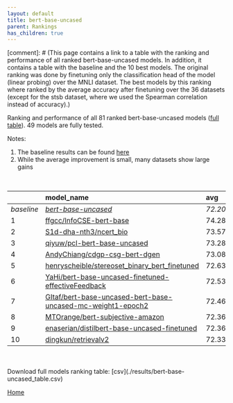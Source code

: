 ```yaml
---
layout: default
title: bert-base-uncased
parent: Rankings
has_children: true
---
```

[comment]: # (This page contains a link to a table with the ranking and performance of all ranked bert-base-uncased models. In addition, it contains a table with the baseline and the 10 best models. The original ranking was done by finetuning only the classification head of the model (linear probing) over the MNLI dataset.  The best models  by this ranking where ranked by the average accuracy after finetuning over the 36 datasets (except for the stsb dataset, where we used the Spearman correlation instead of accuracy).)

Ranking and performance of all 81 ranked bert-base-uncased models ([full table](./results/bert-base-uncased_table.csv)).  49 models are fully tested.

Notes:
1. The baseline results can be found [here](bert-base-uncased_pretrain_scores_table)
1. While the average improvement is small, many datasets show large gains
<br>


|            | model_name                                                                                                                                                                                                                                                                                                                                                                                                                                                                                                                                                                                                                                                                                                                                                              | avg     | mnli_lp   | 20_newsgroup   | ag_news   | amazon_reviews_multi   | anli    | boolq   | cb      | cola    | copa    | dbpedia   | esnli   | financial_phrasebank   | imdb    | isear   | mnli    | mrpc    | multirc   | poem_sentiment   | qnli    | qqp     | rotten_tomatoes   | rte     | sst2    | sst_5bins   | stsb    | trec_coarse   | trec_fine   | tweet_ev_emoji   | tweet_ev_emotion   | tweet_ev_hate   | tweet_ev_irony   | tweet_ev_offensive   | tweet_ev_sentiment   | wic     | wnli    | wsc     | yahoo_answers   |
|:-----------|:------------------------------------------------------------------------------------------------------------------------------------------------------------------------------------------------------------------------------------------------------------------------------------------------------------------------------------------------------------------------------------------------------------------------------------------------------------------------------------------------------------------------------------------------------------------------------------------------------------------------------------------------------------------------------------------------------------------------------------------------------------------------|:--------|:----------|:---------------|:----------|:-----------------------|:--------|:--------|:--------|:--------|:--------|:----------|:--------|:-----------------------|:--------|:--------|:--------|:--------|:----------|:-----------------|:--------|:--------|:------------------|:--------|:--------|:------------|:--------|:--------------|:------------|:-----------------|:-------------------|:----------------|:-----------------|:---------------------|:---------------------|:--------|:--------|:--------|:----------------|
| *baseline* | *[bert-base-uncased](bert-base-uncased_pretrain_scores_table)*                                                                                                                                                                                                                                                                                                                                                                                                                                                                                                                                                                                                                                                                                                          | *72.20* | *nan*     | *83.05*        | *89.59*   | *65.92*                | *46.95* | *68.96* | *64.38* | *81.83* | *49.45* | *78.16*   | *89.70* | *68.53*                | *91.58* | *69.07* | *83.73* | *81.99* | *59.97*   | *66.68*          | *89.88* | *90.27* | *84.85*           | *59.98* | *91.97* | *52.80*     | *85.86* | *96.06*       | *68.33*     | *36.01*          | *79.91*            | *52.85*         | *67.76*          | *85.37*              | *69.48*              | *63.25* | *50.56* | *62.12* | *72.32*         |
| 1          | [ffgcc/InfoCSE-bert-base](model_gain_chart?avg=2.08&mnli_lp=nan&20_newsgroup=-0.67&ag_news=-0.26&amazon_reviews_multi=0.42&anli=1.27&boolq=2.36&cb=7.05&cola=2.16&copa=11.55&dbpedia=-1.00&esnli=0.59&financial_phrasebank=15.07&imdb=-0.70&isear=2.70&mnli=0.60&mrpc=2.08&multirc=-1.37&poem_sentiment=8.32&qnli=1.26&qqp=0.40&rotten_tomatoes=0.98&rte=1.75&sst2=0.57&sst_5bins=1.46&stsb=1.12&trec_coarse=1.14&trec_fine=8.87&tweet_ev_emoji=0.81&tweet_ev_emotion=1.23&tweet_ev_hate=1.25&tweet_ev_irony=-2.33&tweet_ev_offensive=-0.02&tweet_ev_sentiment=1.02&wic=3.68&wnli=0.14&wsc=1.35&yahoo_answers=-0.12&model_name=ffgcc%2FInfoCSE-bert-base&base_name=bert-base-uncased)                                                                                   | 74.28   | 46.89     | 82.38          | 89.33     | 66.34                  | 48.22   | 71.31   | 71.43   | 83.99   | 61.00   | 77.17     | 90.29   | 83.60                  | 90.87   | 71.77   | 84.33   | 84.07   | 58.60     | 75.00            | 91.14   | 90.68   | 85.83             | 61.73   | 92.55   | 54.25       | 86.98   | 97.20         | 77.20       | 36.82            | 81.14              | 54.11           | 65.43            | 85.35                | 70.50                | 66.93   | 50.70   | 63.46   | 72.20           |
| 2          | [S1d-dha-nth3/ncert_bio](model_gain_chart?avg=1.37&mnli_lp=nan&20_newsgroup=1.01&ag_news=-0.29&amazon_reviews_multi=0.02&anli=1.77&boolq=0.19&cb=8.84&cola=0.05&copa=-6.45&dbpedia=-0.96&esnli=0.38&financial_phrasebank=12.77&imdb=0.11&isear=1.46&mnli=0.07&mrpc=1.84&multirc=-1.90&poem_sentiment=10.24&qnli=0.86&qqp=0.31&rotten_tomatoes=0.23&rte=4.28&sst2=-0.11&sst_5bins=-0.08&stsb=0.95&trec_coarse=0.54&trec_fine=7.07&tweet_ev_emoji=0.51&tweet_ev_emotion=0.81&tweet_ev_hate=2.50&tweet_ev_irony=-0.41&tweet_ev_offensive=-0.25&tweet_ev_sentiment=0.49&wic=-1.03&wnli=2.96&wsc=0.38&yahoo_answers=0.32&model_name=S1d-dha-nth3%2Fncert_bio&base_name=bert-base-uncased)                                                                                    | 73.57   | 49.60     | 84.05          | 89.30     | 65.94                  | 48.72   | 69.14   | 73.21   | 81.88   | 43.00   | 77.20     | 90.09   | 81.30                  | 91.69   | 70.53   | 83.80   | 83.82   | 58.07     | 76.92            | 90.74   | 90.58   | 85.08             | 64.26   | 91.86   | 52.71       | 86.81   | 96.60         | 75.40       | 36.52            | 80.72              | 55.35           | 67.35            | 85.12                | 69.97                | 62.23   | 53.52   | 62.50   | 72.63           |
| 3          | [qiyuw/pcl-bert-base-uncased](model_gain_chart?avg=1.08&mnli_lp=nan&20_newsgroup=0.54&ag_news=-0.06&amazon_reviews_multi=-0.30&anli=0.61&boolq=2.08&cb=5.27&cola=1.01&copa=14.55&dbpedia=0.27&esnli=0.43&financial_phrasebank=12.37&imdb=-0.28&isear=0.42&mnli=0.15&mrpc=1.59&multirc=1.60&poem_sentiment=-0.34&qnli=-0.75&qqp=-0.04&rotten_tomatoes=-0.14&rte=-6.19&sst2=0.23&sst_5bins=0.64&stsb=-0.55&trec_coarse=0.54&trec_fine=9.87&tweet_ev_emoji=0.76&tweet_ev_emotion=0.38&tweet_ev_hate=-0.56&tweet_ev_irony=-4.75&tweet_ev_offensive=0.56&tweet_ev_sentiment=0.49&wic=0.70&wnli=-1.27&wsc=-0.58&yahoo_answers=-0.25&model_name=qiyuw%2Fpcl-bert-base-uncased&base_name=bert-base-uncased)                                                                     | 73.28   | 46.76     | 83.59          | 89.53     | 65.62                  | 47.56   | 71.04   | 69.64   | 82.84   | 64.00   | 78.43     | 90.14   | 80.90                  | 91.29   | 69.49   | 83.88   | 83.58   | 61.57     | 66.35            | 89.13   | 90.23   | 84.71             | 53.79   | 92.20   | 53.44       | 85.31   | 96.60         | 78.20       | 36.77            | 80.30              | 52.29           | 63.01            | 85.93                | 69.97                | 63.95   | 49.30   | 61.54   | 72.07           |
| 4          | [AndyChiang/cdgp-csg-bert-dgen](model_gain_chart?avg=0.88&mnli_lp=nan&20_newsgroup=-2.09&ag_news=0.38&amazon_reviews_multi=0.18&anli=0.77&boolq=-1.43&cb=7.05&cola=0.53&copa=5.55&dbpedia=-1.06&esnli=0.27&financial_phrasebank=9.47&imdb=-0.10&isear=1.72&mnli=-0.11&mrpc=1.10&multirc=-0.28&poem_sentiment=-0.34&qnli=-1.28&qqp=-0.75&rotten_tomatoes=-0.70&rte=2.83&sst2=-0.11&sst_5bins=-0.49&stsb=-0.67&trec_coarse=0.54&trec_fine=9.07&tweet_ev_emoji=0.45&tweet_ev_emotion=0.10&tweet_ev_hate=-1.00&tweet_ev_irony=-2.97&tweet_ev_offensive=-0.13&tweet_ev_sentiment=-0.05&wic=-1.65&wnli=5.77&wsc=1.35&yahoo_answers=-0.08&model_name=AndyChiang%2Fcdgp-csg-bert-dgen&base_name=bert-base-uncased)                                                              | 73.08   | 44.39     | 80.96          | 89.97     | 66.10                  | 47.72   | 67.52   | 71.43   | 82.36   | 55.00   | 77.10     | 89.97   | 78.00                  | 91.47   | 70.80   | 83.61   | 83.09   | 59.69     | 66.35            | 88.60   | 89.52   | 84.15             | 62.82   | 91.86   | 52.31       | 85.20   | 96.60         | 77.40       | 36.45            | 80.01              | 51.85           | 64.80            | 85.23                | 69.43                | 61.60   | 56.34   | 63.46   | 72.23           |
| 5          | [henryscheible/stereoset_binary_bert_finetuned](model_gain_chart?avg=0.43&mnli_lp=nan&20_newsgroup=-0.68&ag_news=-0.39&amazon_reviews_multi=-0.24&anli=-0.05&boolq=0.40&cb=1.70&cola=-0.62&copa=1.55&dbpedia=-0.19&esnli=0.47&financial_phrasebank=13.87&imdb=-0.16&isear=0.36&mnli=0.17&mrpc=-0.12&multirc=-0.48&poem_sentiment=-0.34&qnli=-0.42&qqp=0.11&rotten_tomatoes=-0.61&rte=2.47&sst2=0.34&sst_5bins=-0.81&stsb=-0.09&trec_coarse=0.34&trec_fine=-0.73&tweet_ev_emoji=-0.07&tweet_ev_emotion=0.95&tweet_ev_hate=0.88&tweet_ev_irony=0.48&tweet_ev_offensive=-0.95&tweet_ev_sentiment=0.51&wic=-0.56&wnli=-2.68&wsc=1.35&yahoo_answers=-0.28&model_name=henryscheible%2Fstereoset_binary_bert_finetuned&base_name=bert-base-uncased)                            | 72.63   | 53.52     | 82.37          | 89.20     | 65.68                  | 46.91   | 69.36   | 66.07   | 81.21   | 51.00   | 77.97     | 90.18   | 82.40                  | 91.42   | 69.43   | 83.90   | 81.86   | 59.49     | 66.35            | 89.46   | 90.39   | 84.24             | 62.45   | 92.32   | 51.99       | 85.78   | 96.40         | 67.60       | 35.94            | 80.86              | 53.74           | 68.24            | 84.42                | 69.99                | 62.70   | 47.89   | 63.46   | 72.03           |
| 6          | [YaHi/bert-base-uncased-finetuned-effectiveFeedback](model_gain_chart?avg=0.33&mnli_lp=nan&20_newsgroup=-1.82&ag_news=0.11&amazon_reviews_multi=-0.16&anli=0.42&boolq=0.83&cb=-5.45&cola=-0.81&copa=3.55&dbpedia=0.61&esnli=0.32&financial_phrasebank=13.87&imdb=-0.23&isear=0.03&mnli=-0.47&mrpc=-0.86&multirc=0.08&poem_sentiment=-0.34&qnli=-0.31&qqp=-0.02&rotten_tomatoes=0.14&rte=-3.66&sst2=0.23&sst_5bins=-0.99&stsb=-1.35&trec_coarse=0.74&trec_fine=7.47&tweet_ev_emoji=0.70&tweet_ev_emotion=0.52&tweet_ev_hate=-1.10&tweet_ev_irony=-3.22&tweet_ev_offensive=-0.72&tweet_ev_sentiment=0.23&wic=0.85&wnli=1.55&wsc=1.35&yahoo_answers=-0.28&model_name=YaHi%2Fbert-base-uncased-finetuned-effectiveFeedback&base_name=bert-base-uncased)                     | 72.53   | 42.76     | 81.23          | 89.70     | 65.76                  | 47.38   | 69.79   | 58.93   | 81.02   | 53.00   | 78.77     | 90.02   | 82.40                  | 91.35   | 69.10   | 83.26   | 81.13   | 60.05     | 66.35            | 89.57   | 90.25   | 84.99             | 56.32   | 92.20   | 51.81       | 84.51   | 96.80         | 75.80       | 36.71            | 80.44              | 51.75           | 64.54            | 84.65                | 69.71                | 64.11   | 52.11   | 63.46   | 72.03           |
| 7          | [GItaf/bert-base-uncased-bert-base-uncased-mc-weight1-epoch2](model_gain_chart?avg=0.26&mnli_lp=nan&20_newsgroup=0.44&ag_news=0.51&amazon_reviews_multi=0.40&anli=-0.23&boolq=-0.52&cb=3.48&cola=-0.43&copa=5.55&dbpedia=0.27&esnli=0.04&financial_phrasebank=1.27&imdb=0.05&isear=-0.04&mnli=-0.27&mrpc=-3.55&multirc=-1.62&poem_sentiment=-0.34&qnli=-0.06&qqp=-0.01&rotten_tomatoes=0.33&rte=-1.86&sst2=-0.69&sst_5bins=-0.44&stsb=0.09&trec_coarse=0.54&trec_fine=5.07&tweet_ev_emoji=-0.17&tweet_ev_emotion=0.24&tweet_ev_hate=-2.11&tweet_ev_irony=-0.41&tweet_ev_offensive=-0.72&tweet_ev_sentiment=-0.82&wic=-0.71&wnli=5.77&wsc=1.35&yahoo_answers=-0.98&model_name=GItaf%2Fbert-base-uncased-bert-base-uncased-mc-weight1-epoch2&base_name=bert-base-uncased) | 72.46   | 41.53     | 83.48          | 90.10     | 66.32                  | 46.72   | 68.44   | 67.86   | 81.40   | 55.00   | 78.43     | 89.74   | 69.80                  | 91.62   | 69.04   | 83.46   | 78.43   | 58.35     | 66.35            | 89.82   | 90.26   | 85.18             | 58.12   | 91.28   | 52.35       | 85.95   | 96.60         | 73.40       | 35.84            | 80.15              | 50.74           | 67.35            | 84.65                | 68.66                | 62.54   | 56.34   | 63.46   | 71.33           |
| 8          | [MTOrange/bert-subjective-amazon](model_gain_chart?avg=0.16&mnli_lp=nan&20_newsgroup=0.16&ag_news=0.04&amazon_reviews_multi=0.00&anli=1.67&boolq=1.59&cb=-10.80&cola=-0.33&copa=11.55&dbpedia=-0.16&esnli=0.63&financial_phrasebank=12.47&imdb=-0.45&isear=-0.56&mnli=0.41&mrpc=-7.48&multirc=-3.49&poem_sentiment=9.28&qnli=-1.03&qqp=0.14&rotten_tomatoes=-0.05&rte=-4.03&sst2=-0.80&sst_5bins=-0.22&stsb=-0.79&trec_coarse=0.34&trec_fine=2.27&tweet_ev_emoji=-0.23&tweet_ev_emotion=0.81&tweet_ev_hate=-1.44&tweet_ev_irony=-1.18&tweet_ev_offensive=-1.18&tweet_ev_sentiment=-1.49&wic=-1.34&wnli=1.55&wsc=0.38&yahoo_answers=-0.32&model_name=MTOrange%2Fbert-subjective-amazon&base_name=bert-base-uncased)                                                      | 72.36   | 47.00     | 83.20          | 89.63     | 65.92                  | 48.62   | 70.55   | 53.57   | 81.50   | 61.00   | 78.00     | 90.33   | 81.00                  | 91.12   | 68.51   | 84.13   | 74.51   | 56.48     | 75.96            | 88.85   | 90.41   | 84.80             | 55.96   | 91.17   | 52.58       | 85.08   | 96.40         | 70.60       | 35.77            | 80.72              | 51.41           | 66.58            | 84.19                | 67.99                | 61.91   | 52.11   | 62.50   | 72.00           |
| 9          | [enaserian/distilbert-base-uncased-finetuned](model_gain_chart?avg=0.16&mnli_lp=nan&20_newsgroup=-7.45&ag_news=-19.77&amazon_reviews_multi=15.88&anli=0.64&boolq=-4.67&cb=-8.37&cola=0.72&copa=10.33&dbpedia=5.39&esnli=0.39&financial_phrasebank=-32.09&imdb=-6.49&isear=2.83&mnli=6.37&mrpc=1.35&multirc=3.20&poem_sentiment=24.91&qnli=-42.28&qqp=0.32&rotten_tomatoes=-32.63&rte=2.11&sst2=-25.75&sst_5bins=38.72&stsb=0.53&trec_coarse=-29.71&trec_fine=28.07&tweet_ev_emoji=44.71&tweet_ev_emotion=-27.56&tweet_ev_hate=16.15&tweet_ev_irony=16.19&tweet_ev_offensive=-1.66&tweet_ev_sentiment=-7.39&wic=0.21&wnli=-1.27&wsc=27.88&yahoo_answers=6.08&model_name=enaserian%2Fdistilbert-base-uncased-finetuned&base_name=bert-base-uncased)                       | 72.36   | 54.19     | 75.60          | 69.82     | 81.80                  | 47.59   | 64.29   | 56.00   | 82.55   | 59.78   | 83.55     | 90.10   | 36.44                  | 85.08   | 71.90   | 90.10   | 83.33   | 63.17     | 91.59            | 47.59   | 90.59   | 52.22             | 62.09   | 66.22   | 91.51       | 86.40   | 66.35         | 96.40       | 80.72            | 52.36              | 69.01           | 83.95            | 83.71                | 62.09                | 63.46   | 49.30   | 90.00   | 78.40           |
| 10         | [dingkun/retrievalv2](model_gain_chart?avg=0.13&mnli_lp=nan&20_newsgroup=-0.16&ag_news=0.27&amazon_reviews_multi=0.54&anli=-1.17&boolq=0.37&cb=-0.09&cola=-1.00&copa=3.55&dbpedia=-0.66&esnli=-0.16&financial_phrasebank=15.27&imdb=-0.82&isear=0.62&mnli=0.42&mrpc=1.35&multirc=-0.71&poem_sentiment=2.55&qnli=1.15&qqp=-0.74&rotten_tomatoes=0.14&rte=2.47&sst2=-0.80&sst_5bins=-1.03&stsb=0.28&trec_coarse=0.94&trec_fine=9.67&tweet_ev_emoji=0.32&tweet_ev_emotion=-0.25&tweet_ev_hate=-1.71&tweet_ev_irony=-2.97&tweet_ev_offensive=-1.65&tweet_ev_sentiment=1.08&wic=-0.24&wnli=-23.80&wsc=1.35&yahoo_answers=0.45&model_name=dingkun%2Fretrievalv2&base_name=bert-base-uncased)                                                                                  | 72.33   | 41.04     | 82.89          | 89.87     | 66.46                  | 45.78   | 69.33   | 64.29   | 80.82   | 53.00   | 77.50     | 89.55   | 83.80                  | 90.76   | 69.69   | 84.14   | 83.33   | 59.26     | 69.23            | 91.03   | 89.53   | 84.99             | 62.45   | 91.17   | 51.76       | 86.14   | 97.00         | 78.00       | 36.33            | 79.66              | 51.14           | 64.80            | 83.72                | 70.56                | 63.01   | 26.76   | 63.46   | 72.77           |


<br>
<br>
Download full models ranking table: [csv](./results/bert-base-uncased_table.csv)

[Home](Home)